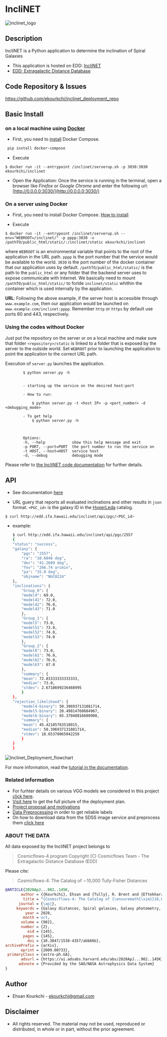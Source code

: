 # IncliNET

![inclinet_logo](https://user-images.githubusercontent.com/13570487/134275660-2585ec68-0744-4ad0-b02c-05ddb51bd9e4.png)

## Description

IncliNET is a Python application to determine the inclination of Spiral Galaxies

- This application is hosted on EDD: [IncliNET](http://edd.ifa.hawaii.edu/inclinet/)
- [EDD: Extragalactic Distance Database](https://edd.ifa.hawaii.edu)


## Code Repository & Issues

https://github.com/ekourkchi/inclinet_deployment_repo


## Basic Install 
### on a local machine using [Docker](https://www.docker.com/)

- First, you need to [install](https://docs.docker.com/compose/install/) Docker Compose. 

```bash
 pip install docker-compose
```

- Execute

```console
$ docker run -it --entrypoint /inclinet/serverup.sh -p 3030:3030  ekourkchi/inclinet
```

- Open the Application: Once the service is running in the terminal, open a browser like *Firefox* or *Google Chrome* and enter the following url: [http://0.0.0.0:3030/](http://0.0.0.0:3030/)

### On a server using Docker

- First, you need to install Docker Compose. [How to install](https://docs.docker.com/compose/install/)

- Execute

```console
$ docker run -it --entrypoint /inclinet/serverup.sh --env="WEBROOT=/inclinet/" -p pppp:3030 -v /pathTO/public_html/static/:/inclinet/static ekourkchi/inclinet
```

where `WEBROOT` is an environmental variable that points to the root of the application in the URL path. `pppp` is the port number that the service would be available to the world. `3030` is the port number of the docker container that our application uses by default. `/pathTO/public_html/static/` is the path to the `public_html` or any folder that the backend server uses to expose communicate with Internet. We basically need to mount `/pathTO/public_html/static/` to forlde `inclinet/static` whithin the container which is used internally by the application. 

**URL**: Following the above example, if the server host is accessible through `www.example.com`, then our application would be launched on `www.example.com/inclinet:pppp`. Remember `http` or `https` by default use ports 80 and 443, respectively.


### Using the codes without Docker

Just put the repository on the server or on a local machine and make sure that folder `<repository>/static` is linked to a folder that is exposed by the server to the outside world. Set `WEBROOT` prior to launching the application to point the application to the correct URL path.

Execution of `server.py` launches the application. 

```console
        $ python server.py -h


        - starting up the service on the desired host:port
        
        - How to run: 
        
            $ python server.py -t <host IP> -p <port_number> -d <debugging_mode>

        - To get help
            $ python server.py -h
        


        Options:
        -h, --help            show this help message and exit
        -p PORT, --port=PORT  the port number to run the service on
        -t HOST, --host=HOST  service host
        -d, --debug           debugging mode

```

Please refer to [the IncliNET code documentation](https://edd.ifa.hawaii.edu/static/html/server.html#server.addGalaxyInfo) for further details. 

## API

- See documentation [here](https://edd.ifa.hawaii.edu/inclinet/api/docs)

- URL guery that reports all evaluated inclinations and other results in `json` format. `<PGC_id>` is the galaxy ID in the [HyperLeda](http://leda.univ-lyon1.fr/) catalog.

```bash
$ curl http://edd.ifa.hawaii.edu/inclinet/api/pgc/<PGC_id>

```

 - example:

    ```bash
    $ curl http://edd.ifa.hawaii.edu/inclinet/api/pgc/2557
    {
    "status": "success",
    "galaxy": {
        "pgc": "2557",
        "ra": "10.6848 deg",
        "dec": "41.2689 deg",
        "fov": "266.74 arcmin",
        "pa": "35.0 deg",
        "objname": "NGC0224"
    },
    "inclinations": {
        "Group_0": {
        "model4": 69.0,
        "model41": 72.0,
        "model42": 76.0,
        "model43": 71.0
        },
        "Group_1": {
        "model5": 73.0,
        "model51": 73.0,
        "model52": 74.0,
        "model53": 74.0
        },
        "Group_2": {
        "model6": 73.0,
        "model61": 76.0,
        "model62": 76.0,
        "model63": 67.0
        },
        "summary": {
        "mean": 72.83333333333333,
        "median": 73.0,
        "stdev": 2.6718699236468995
        }
    },
    "rejection_likelihood": {
        "model4-binary": 50.396937131881714,
        "model5-binary": 20.49814760684967,
        "model6-binary": 65.37048816680908,
        "summary": {
        "mean": 45.42185763518015,
        "median": 50.396937131881714,
        "stdev": 18.65378065042258
        }
    }
    }
    ```

![Inclinet_Deployment_flowchart](https://user-images.githubusercontent.com/13570487/134273571-099b9f86-ffb3-450e-94a8-c3262970f51f.png)


For more information, read the [tutorial in the documentation](https://edd.ifa.hawaii.edu/static/html/index.html).

### Related information

- For furhter details on various VGG models we considered in this project [click here](https://github.com/ekourkchi/incNET-data/tree/master/incNET_VGGcnn_withAugmentation).
- [Visit here](https://github.com/ekourkchi/inclinet_production_repo/blob/main/Inclinet_Deployment_Architecture.pdf) to get the full picture of the deployment plan.
- [Project proposal and motivations](https://github.com/ekourkchi/incNET-data)
- [Data Preprocessing](https://github.com/ekourkchi/incNET-data/blob/master/incNET_dataPrep/incNET_dataClean.ipynb) in order to get reliable labels
- On how to download data from the SDSS image service and preprocess them [click here](https://github.com/ekourkchi/SDSS_get)

### ABOUT THE DATA

All data exposed by the IncliNET project belongs to 

> Cosmicflows-4 program
> Copyright (C) Cosmicflows
> Team - The Extragalactic Distance Database (EDD)

Please cite:

> Cosmicflows-4: The Catalog of ∼10,000 Tully-Fisher Distances

```bib
@ARTICLE{2020ApJ...902..145K,
       author = {{Kourkchi}, Ehsan and {Tully}, R. Brent and {Eftekharzadeh}, Sarah and {Llop}, Jordan and {Courtois}, H{\'e}l{\`e}ne M. and {Guinet}, Daniel and {Dupuy}, Alexandra and {Neill}, James D. and {Seibert}, Mark and {Andrews}, Michael and {Chuang}, Juana and {Danesh}, Arash and {Gonzalez}, Randy and {Holthaus}, Alexandria and {Mokelke}, Amber and {Schoen}, Devin and {Urasaki}, Chase},
        title = "{Cosmicflows-4: The Catalog of {\ensuremath{\sim}}10,000 Tully-Fisher Distances}",
      journal = {\apj},
     keywords = {Galaxy distances, Spiral galaxies, Galaxy photometry, Hubble constant, H I line emission, Large-scale structure of the universe, Inclination, Sky surveys, Catalogs, Distance measure, Random Forests, 590, 1560, 611, 758, 690, 902, 780, 1464, 205, 395, 1935, Astrophysics - Astrophysics of Galaxies},
         year = 2020,
        month = oct,
       volume = {902},
       number = {2},
          eid = {145},
        pages = {145},
          doi = {10.3847/1538-4357/abb66b},
archivePrefix = {arXiv},
       eprint = {2009.00733},
 primaryClass = {astro-ph.GA},
       adsurl = {https://ui.adsabs.harvard.edu/abs/2020ApJ...902..145K},
      adsnote = {Provided by the SAO/NASA Astrophysics Data System}
}
```

## Author

- Ehsan Kourkchi - [ekourkchi@gmail.com](ekourkchi@gmail.com)

## Disclaimer <a name="Disclaimer"></a>

 * All rights reserved. The material may not be used, reproduced or distributed, in whole or in part, without the prior agreement. 